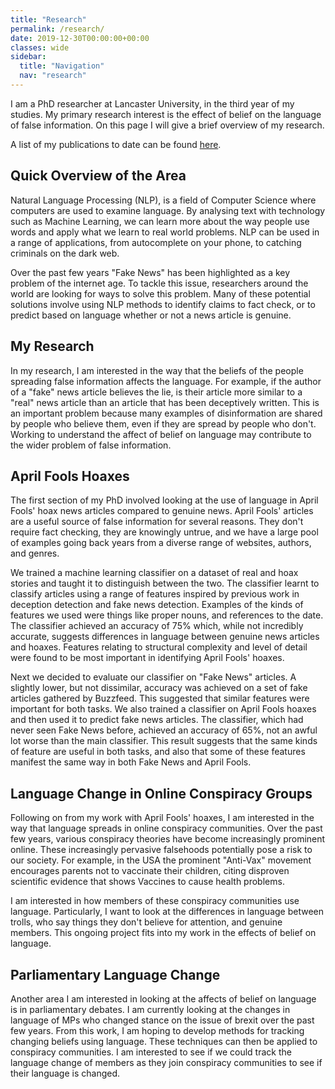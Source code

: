 ```yaml
---
title: "Research"
permalink: /research/
date: 2019-12-30T00:00:00+00:00
classes: wide
sidebar:
  title: "Navigation"
  nav: "research"
---
```


I am a PhD researcher at Lancaster University, in the third year of my studies.
My primary research interest is the effect of belief on the language of false information.
On this page I will give a brief overview of my research.

A list of my publications to date can be found [here](http://www.research.lancs.ac.uk/portal/en/people/edward-dearden(6a07b9df-a13f-483c-9ad7-bc5eb66cf6d7)/publications.html).

## Quick Overview of the Area

Natural Language Processing (NLP), is a field of Computer Science where computers are used to examine language.
By analysing text with technology such as Machine Learning, we can learn more about the way people use words and apply what we learn to real world problems.
NLP can be used in a range of applications, from autocomplete on your phone, to catching criminals on the dark web.

Over the past few years "Fake News" has been highlighted as a key problem of the internet age.
To tackle this issue, researchers around the world are looking for ways to solve this problem.
Many of these potential solutions involve using NLP methods to identify claims to fact check, or to predict based on language whether or not a news article is genuine.

## My Research

In my research, I am interested in the way that the beliefs of the people spreading false information affects the language.
For example, if the author of a "fake" news article believes the lie, is their article more similar to a "real" news article than an article that has been deceptively written.
This is an important problem because many examples of disinformation are shared by people who believe them, even if they are spread by people who don't.
Working to understand the affect of belief on language may contribute to the wider problem of false information.

## April Fools Hoaxes

The first section of my PhD involved looking at the use of language in April Fools' hoax news articles compared to genuine news.
April Fools' articles are a useful source of false information for several reasons.
They don't require fact checking, they are knowingly untrue, and we have a large pool of examples going back years from a diverse range of websites, authors, and genres.

We trained a machine learning classifier on a dataset of real and hoax stories and taught it to distinguish between the two.
The classifier learnt to classify articles using a range of features inspired by previous work in deception detection and fake news detection.
Examples of the kinds of features we used were things like proper nouns, and references to the date.
The classifier achieved an accuracy of 75% which, while not incredibly accurate, suggests differences in language between genuine news articles and hoaxes.
Features relating to structural complexity and level of detail were found to be most important in identifying April Fools' hoaxes.

Next we decided to evaluate our classifier on "Fake News" articles.
A slightly lower, but not dissimilar, accuracy was achieved on a set of fake articles gathered by Buzzfeed.
This suggested that similar features were important for both tasks.
We also trained a classifier on April Fools hoaxes and then used it to predict fake news articles.
The classifier, which had never seen Fake News before, achieved an accuracy of 65%, not an awful lot worse than the main classifier.
This result suggests that the same kinds of feature are useful in both tasks, and also that some of these features manifest the same way in both Fake News and April Fools.

## Language Change in Online Conspiracy Groups

Following on from my work with April Fools' hoaxes, I am interested in the way that language spreads in online conspiracy communities.
Over the past few years, various conspiracy theories have become increasingly prominent online.
These increasingly pervasive falsehoods potentially pose a risk to our society.
For example, in the USA the prominent "Anti-Vax" movement encourages parents not to vaccinate their children, citing disproven scientific evidence that shows Vaccines to cause health problems.

I am interested in how members of these conspiracy communities use language.
Particularly, I want to look at the differences in language between trolls, who say things they don't believe for attention, and genuine members.
This ongoing project fits into my work in the effects of belief on language.

## Parliamentary Language Change

Another area I am interested in looking at the affects of belief on language is in parliamentary debates.
I am currently looking at the changes in language of MPs who changed stance on the issue of brexit over the past few years.
From this work, I am hoping to develop methods for tracking changing beliefs using language.
These techniques can then be applied to conspiracy communities.
I am interested to see if we could track the language change of members as they join conspiracy communities to see if their language is changed.
